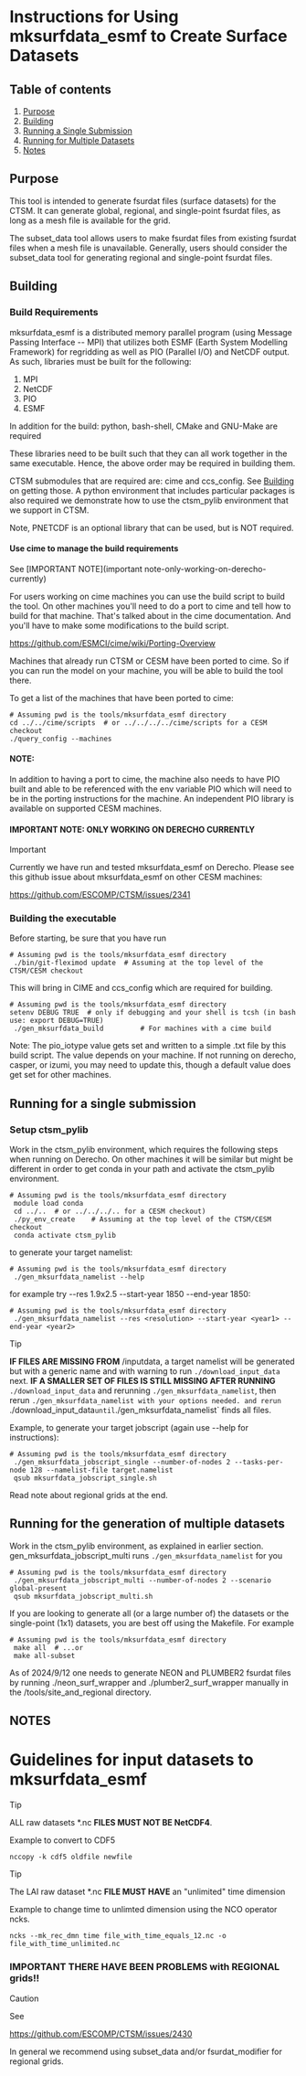 # Instructions for Using mksurfdata_esmf to Create Surface Datasets

## Table of contents
1. [Purpose](#purpose)
1. [Building](#building)
1. [Running a Single Submission](#running-for-a-single-submission)
1. [Running for Multiple Datasets](#running-for-the-generation-of-multiple-datasets)
1. [Notes](#notes)

<!-- ======= -->
## Purpose
<!-- ======= -->
This tool is intended to generate fsurdat files (surface datasets) for the
CTSM. It can generate global, regional, and single-point fsurdat files, as long
as a mesh file is available for the grid.

The subset_data tool allows users to make fsurdat files from existing fsurdat
files when a mesh file is unavailable. Generally, users should consider the
subset_data tool for generating regional and single-point fsurdat files.

<!-- ======= -->
## Building
<!-- ======= -->

<!-- ============= -->
### Build Requirements
<!-- ============= -->

mksurfdata_esmf is a distributed memory parallel program (using Message Passing
Interface -- MPI) that utilizes both ESMF (Earth System Modelling Framework)
for regridding as well as PIO (Parallel I/O) and NetCDF output. As
such, libraries must be built for the following:

1. MPI
2. NetCDF
3. PIO
4. ESMF

In addition for the build: python, bash-shell, CMake and GNU-Make are required

These libraries need to be built such that they can all work together in the
same executable. Hence, the above order may be required in building them.

CTSM submodules that are required are: cime and ccs_config. See [Building](#building-the-executable) on getting
those. A python environment that includes particular packages is also required
we demonstrate how to use the ctsm_pylib environment that we support in CTSM.

Note, PNETCDF is an optional library that can be used, but is NOT required.

#### Use cime to manage the build requirements

See [IMPORTANT NOTE](important note-only-working-on-derecho-currently)

For users working on cime machines you can use the build script to build the
tool. On other machines you'll need to do a port to cime and tell how to build
for that machine. That's talked about in the cime documentation.
And you'll have to make some modifications to the build script.

https://github.com/ESMCI/cime/wiki/Porting-Overview

Machines that already run CTSM or CESM have been ported to cime. So if you can
run the model on your machine, you will be able to build the tool there.

To get a list of the machines that have been ported to cime: 

``` shell
# Assuming pwd is the tools/mksurfdata_esmf directory
cd ../../cime/scripts  # or ../../../../cime/scripts for a CESM checkout
./query_config --machines
```

#### NOTE:
In addition to having a port to cime, the machine also needs to have PIO built
and able to be referenced with the env variable PIO which will need to be in
the porting instructions for the machine. An independent PIO library
is available on supported CESM machines.

<!-- ============================================== -->
#### IMPORTANT NOTE: ONLY WORKING ON DERECHO CURRENTLY
<!-- ============================================== -->


> [!IMPORTANT]
> Currently we have run and tested mksurfdata_esmf on Derecho. Please see this github issue about mksurfdata_esmf on other CESM machines:

https://github.com/ESCOMP/CTSM/issues/2341

<!-- ================== -->
### Building the executable
<!-- ================== -->

 Before starting, be sure that you have run

``` shell
# Assuming pwd is the tools/mksurfdata_esmf directory
 ./bin/git-fleximod update  # Assuming at the top level of the CTSM/CESM checkout
```

This will bring in CIME and ccs_config which are required for building.

``` shell
# Assuming pwd is the tools/mksurfdata_esmf directory
setenv DEBUG TRUE  # only if debugging and your shell is tcsh (in bash use: export DEBUG=TRUE)
 ./gen_mksurfdata_build         # For machines with a cime build
```

 Note: The pio_iotype value gets set and written to a simple .txt file
 by this build script. The value depends on your machine. If not running
 on derecho, casper, or izumi, you may need to update this, though
 a default value does get set for other machines.

<!-- ========================= -->
## Running for a single submission
<!-- ========================= -->

### Setup ctsm_pylib
 Work in the ctsm_pylib environment, which requires the following steps when
 running on Derecho. On other machines it will be similar but might be different
 in order to get conda in your path and activate the ctsm_pylib environment.

``` shell
# Assuming pwd is the tools/mksurfdata_esmf directory
 module load conda
 cd ../..  # or ../../../.. for a CESM checkout)
 ./py_env_create    # Assuming at the top level of the CTSM/CESM checkout
 conda activate ctsm_pylib
```

to generate your target namelist:

``` shell
# Assuming pwd is the tools/mksurfdata_esmf directory
 ./gen_mksurfdata_namelist --help
```

for example try --res 1.9x2.5 --start-year 1850 --end-year 1850:

``` shell
# Assuming pwd is the tools/mksurfdata_esmf directory
 ./gen_mksurfdata_namelist --res <resolution> --start-year <year1> --end-year <year2>
```

> [!TIP]
> **IF FILES ARE MISSING FROM** /inputdata, a target namelist will be generated
> but with a generic name and with warning to run `./download_input_data` next.
> **IF A SMALLER SET OF FILES IS STILL MISSING AFTER RUNNING** `./download_input_data`
> and rerunning `./gen_mksurfdata_namelist`, then rerun
> `./gen_mksurfdata_namelist with your options needed.
> and rerun `./download_input_data` until
> `./gen_mksurfdata_namelist` finds all files.

 Example, to generate your target jobscript (again use --help for instructions):

``` shell
# Assuming pwd is the tools/mksurfdata_esmf directory
 ./gen_mksurfdata_jobscript_single --number-of-nodes 2 --tasks-per-node 128 --namelist-file target.namelist
 qsub mksurfdata_jobscript_single.sh
```

 Read note about regional grids at the end.

<!-- ========================================= -->
## Running for the generation of multiple datasets
<!-- ========================================= -->
 Work in the ctsm_pylib environment, as explained in earlier section.
 gen_mksurfdata_jobscript_multi runs `./gen_mksurfdata_namelist` for you

``` shell
# Assuming pwd is the tools/mksurfdata_esmf directory
 ./gen_mksurfdata_jobscript_multi --number-of-nodes 2 --scenario global-present
 qsub mksurfdata_jobscript_multi.sh
```

 If you are looking to generate all (or a large number of) the datasets or the
 single-point (1x1) datasets, you are best off using the Makefile. For example

``` shell
# Assuming pwd is the tools/mksurfdata_esmf directory
 make all  # ...or
 make all-subset
```

 As of 2024/9/12 one needs to generate NEON and PLUMBER2 fsurdat files by
 running ./neon_surf_wrapper and ./plumber2_surf_wrapper manually in the
 /tools/site_and_regional directory.

<!-- = -->
## NOTES
<!-- = -->

# Guidelines for input datasets to mksurfdata_esmf

> [!TIP]
> ALL raw datasets \*.nc **FILES MUST NOT BE NetCDF4**.

Example to convert to CDF5

``` shell
nccopy -k cdf5 oldfile newfile
```

> [!TIP]
> The LAI raw dataset \*.nc **FILE MUST HAVE** an "unlimited" time dimension

Example to change time to unlimted dimension using the NCO operator ncks.

``` shell
ncks --mk_rec_dmn time file_with_time_equals_12.nc -o file_with_time_unlimited.nc
```

### IMPORTANT THERE HAVE BEEN PROBLEMS with REGIONAL grids!!

> [!CAUTION]
> See 
>
> https://github.com/ESCOMP/CTSM/issues/2430

In general we recommend using subset_data and/or fsurdat_modifier
for regional grids.

